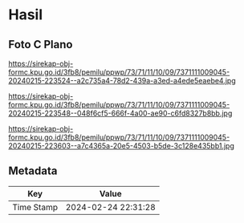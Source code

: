 # Hasil

## Foto C Plano

https://sirekap-obj-formc.kpu.go.id/3fb8/pemilu/ppwp/73/71/11/10/09/7371111009045-20240215-223524--a2c735a4-78d2-439a-a3ed-a4ede5eaebe4.jpg

https://sirekap-obj-formc.kpu.go.id/3fb8/pemilu/ppwp/73/71/11/10/09/7371111009045-20240215-223548--048f6cf5-666f-4a00-ae90-c6fd8327b8bb.jpg

https://sirekap-obj-formc.kpu.go.id/3fb8/pemilu/ppwp/73/71/11/10/09/7371111009045-20240215-223603--a7c4365a-20e5-4503-b5de-3c128e435bb1.jpg


## Metadata

| Key        | Value               |
| ---------- | ------------------- |
| Time Stamp | 2024-02-24 22:31:28 |



